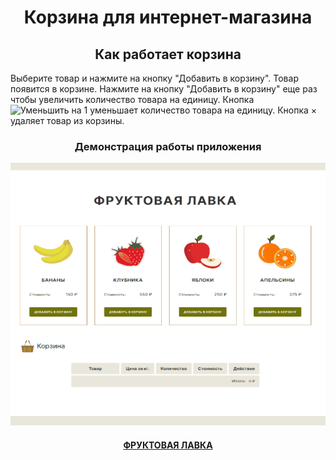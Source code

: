 <h1 align="center">Корзина для интернет-магазина</h1>

<h2 align="center">Как работает корзина</h2>
<p>Выберите товар и нажмите на кнопку "Добавить в корзину". Товар появится в корзине. Нажмите на кнопку "Добавить в корзину" еще раз чтобы увеличить количество товара на единицу. Кнопка <img src="https://cdn4.iconfinder.com/data/icons/ionicons/512/icon-minus-round-256.png" width="10" height="10" alt="Уменьшить на 1"/> уменьшает количество товара на единицу. Кнопка &#215; удаляет товар из корзины.</p>

<h3 align="center">Демонстрация работы приложения</h3>
<p align="center"><img src="/preview.gif" width="600"></p>

<h4 align="center"><a href="https://aleksej-tashlykov.github.io/cart.github.io/">ФРУКТОВАЯ ЛАВКА</a></h4>
